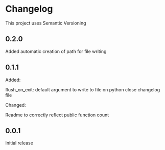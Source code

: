 # Changelog

This project uses Semantic Versioning

## 0.2.0

Added automatic creation of path for file writing

## 0.1.1

Added:

flush_on_exit: default argument to write to file on python close
changelog file

Changed:

Readme to correctly reflect public function count

## 0.0.1

Initial release
